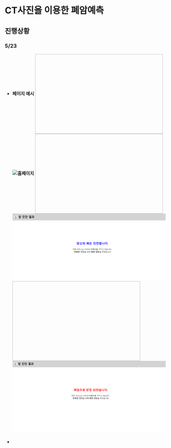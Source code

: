 # CT사진을 이용한 폐암예측

## 진행상황

### 5/23
- <b>페이지 예시
<img width="400" height="250" align="center">![홈페이지](https://github.com/SeongCheol-Kim/prediction_of_lung_cancer/blob/master/example_pic/%ED%99%88.png?raw=true)</img>
<img width="400" height="250" align="center">![판정1](https://github.com/SeongCheol-Kim/prediction_of_lung_cancer/blob/master/example_pic/%ED%8C%90%EC%A0%951.png?raw=true)</img>
<img width="400" height="250" align="center">![판정2](https://github.com/SeongCheol-Kim/prediction_of_lung_cancer/blob/master/example_pic/%ED%8C%90%EC%A0%952.png?raw=true)</img>
<br></br>
- 